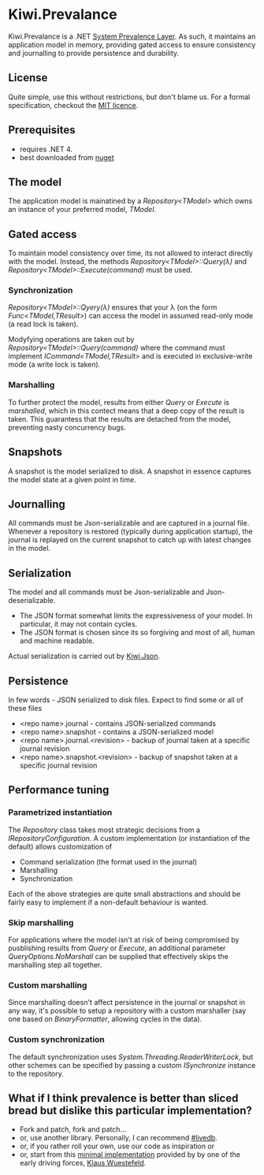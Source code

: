 # Kiwi.Prevalance ##
Kiwi.Prevalance is a .NET [System Prevalence Layer](http://en.wikipedia.org/wiki/System_Prevalence).
As such, it maintains an application model in memory, providing gated access to ensure consistency and journalling to provide persistence and durability.

## License 

Quite simple, use this without restrictions, but don't blame us. 
For a formal specification, checkout the [MIT licence](http://www.opensource.org/licenses/mit-license.php).

## Prerequisites
* requires .NET 4.
* best downloaded from [nuget](http://nuget.org/packages/Kiwi.Prevalence)

## The model
The application model is mainatined by a _Repository&lt;TModel&gt;_ which owns an instance of your preferred model,  _TModel_.

## Gated access
To maintain model consistency over time, its not allowed to interact directly with the model. Instead, the methods  _Repository&lt;TModel&gt;::Query(&lambda;)_ and  _Repository&lt;TModel&gt;::Execute(command)_ must be used.
### Synchronization
_Repository&lt;TModel&gt;::Qyery(&lambda;)_ ensures that your &lambda; (on the form _Func&lt;TModel,TResult&gt;_) can access the model in assumed read-only mode (a read lock is taken).

Modyfying operations are taken out by _Repository&lt;TModel&gt;::Query(command)_ where the command must implement _ICommand&lt;TModel,TResult&gt;_ and is executed in exclusive-write mode (a write lock is taken). 

### Marshalling
To further protect the model, results from either _Query_ or _Execute_ is _marshalled_, which in this contect means that a deep copy of the result is taken. This guarantess that the results are detached from the model, preventing nasty concurrency bugs.

## Snapshots
A snapshot is the model serialized to disk. A snapshot in essence captures the model state at a given point in time.

## Journalling
All commands must be Json-serializable and are captured in a journal file. Whenever a repository is restored (typically during application startup), the journal is replayed on the current snapshot to catch up with latest changes in the model.

## Serialization
The model and all commands must be Json-serializable and Json-deserializable.

* The JSON format somewhat limits the expressiveness of your model. In particular, it may not contain cycles.
* The JSON format is chosen since its so forgiving and most of all, human and machine readable.

Actual serialization is carried out by [Kiwi.Json](https://github.com/jlarsson/Kiwi.Json).

## Persistence
In few words - JSON serialized to disk files.
Expect to find some or all of these files
* &lt;repo name&gt;.journal - contains JSON-serialized commands
* &lt;repo name&gt;.snapshot - contains a JSON-serialized model
* &lt;repo name&gt;.journal.&lt;revision&gt; - backup of journal taken at a specific journal revision
* &lt;repo name&gt;.snapshot.&lt;revision&gt; - backup of snapshot taken at a specific journal revision

## Performance tuning
### Parametrized instantiation
The _Repository_ class takes most strategic decisions from a _IRepositoryConfiguration_. A custom implementation (or instantiation of the default) allows customization of 
* Command serialization (the format used in the journal)
* Marshalling
* Synchronization

Each of the above strategies are quite small abstractions and should be fairly easy to implement if a non-default behaviour is wanted.

### Skip marshalling
For applications where the model isn't at risk of being compromised by pusblishing results from _Query_ or _Execute_, an additional parameter _QueryOptions.NoMarshall_ can be supplied that effectively skips the marshalling step all together.
### Custom marshalling
Since marshalling doesn't affect persistence in the journal or snapshot in any way, it's possible to setup a repository with a custom marshaller (say one based on _BinaryFormatter_, allowing cycles in the data).
### Custom synchronization
The default synchronization uses _System.Threading.ReaderWriterLock_, but other schemes can be specified by passing a custom _ISynchronize_ instance to the repository.

## What if I think prevalence is better than sliced bread but dislike this particular implementation?
* Fork and patch, fork and patch...
* or, use another library. Personally, I can recommend [#livedb](http://livedb.devrex.se/).
* or, if you rather roll your own, use our code as inspiration or
* or, start from this [minimal implementation](https://gist.github.com/1103582) provided by by one of the early driving forces, [Klaus Wuestefeld](https://github.com/klauswuestefeld).